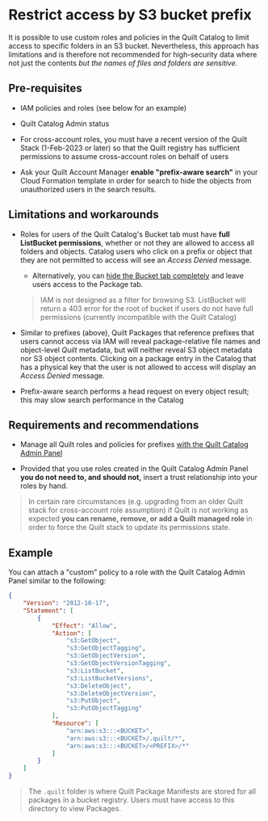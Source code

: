# Restrict access by S3 bucket prefix

It is possible to use custom roles and policies in the Quilt Catalog
to limit access to specific folders in an S3 bucket. Nevertheless,
this approach has limitations and is therefore not recommended for
high-security data where not just the contents _but the names of files and
folders are sensitive_.


## Pre-requisites

* IAM policies and roles (see below for an example)

* Quilt Catalog Admin status

* For cross-account roles, you must have a recent version of the Quilt
Stack (1-Feb-2023 or later) so that the Quilt registry has sufficient permissions
to assume cross-account roles on behalf of users

* Ask your Quilt Account Manager **enable "prefix-aware search"** in your Cloud Formation template
in order for search to hide the objects from unauthorized users in the search results.


## Limitations and workarounds

* Roles for users of the Quilt Catalog's Bucket tab must have
**full ListBucket permissions**, whether or not they are allowed to access all
folders and objects. Catalog users who click on a prefix or object that they
are not permitted to access will see an _Access Denied_ message.
  * Alternatively, you can [hide the Bucket tab completely](../catalog/Admin.md#show-and-hide-features-in-the-quilt-catalog)
  and leave users access to the Package tab.

  > IAM is not designed as a filter for browsing S3.
  ListBucket will return a 403 error for the root of bucket
  if users do not have full permissions (currently incompatible with the Quilt Catalog)

* Similar to prefixes (above), Quilt Packages that reference prefixes that users
cannot access via IAM will reveal package-relative file names and object-level
_Quilt_ metadata, but will neither reveal S3 object metadata nor S3
object contents.  Clicking on a package entry in the Catalog that has a physical
key that the user is not allowed to access will display an _Access Denied_ message.

* Prefix-aware search performs a head request on every object result; this may slow
search performance in the Catalog


## Requirements and recommendations

* Manage all Quilt roles and policies for prefixes
[with the Quilt Catalog Admin Panel](../catalog/Admin.md#users-and-roles)

* Provided that you use roles created in the Quilt Catalog Admin Panel
**you do not need to, and should not,** insert a trust relationship into your
roles by hand.

> In certain rare circumstances (e.g. upgrading from an older Quilt stack for
cross-account role assumption) if Quilt is not working as expected
__you can rename, remove, or add a Quilt managed role__
in order to force the Quilt stack to update its permissions state.

## Example

You can attach a "custom" policy to a role with the Quilt Catalog Admin Panel
similar to the following:

```json
{
    "Version": "2012-10-17",
    "Statement": [
        {
            "Effect": "Allow",
            "Action": [
                "s3:GetObject",
                "s3:GetObjectTagging",
                "s3:GetObjectVersion",
                "s3:GetObjectVersionTagging",
                "s3:ListBucket",
                "s3:ListBucketVersions",
                "s3:DeleteObject",
                "s3:DeleteObjectVersion",
                "s3:PutObject",
                "s3:PutObjectTagging"
            ],
            "Resource": [
                "arn:aws:s3:::<BUCKET>",
                "arn:aws:s3:::<BUCKET>/.quilt/*",
                "arn:aws:s3:::<BUCKET>/<PREFIX>/*"
            ]
        }
    ]
}
```

> The `.quilt` folder is where Quilt Package Manifests are stored for all
packages in a bucket registry. Users must have access to this directory
to view Packages.